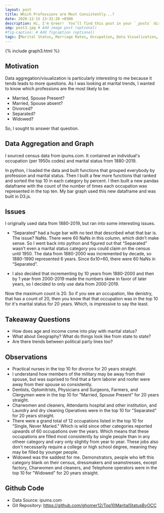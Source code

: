 ```yaml
---
layout: post
title: Which Professions are Most Consistently...?
date: 2020-12-15 13:32:20 +0300
description: Hi, I'm Greer!  You’ll find this post in your `_posts` directory. Go ahead and edit it and re-build the site to see your changes. # Add post description (optional)
img: post3.jpg # Add image post (optional)
#fig-caption: # Add figcaption (optional)
tags: [Marital Status, Marriage Rates, Occupation, Data Visualization, D3.js]
---
```

{% include graph3.html %}


## Motivation
Data aggregation/visualization is particularly interesting to me because it tends leads to more questions.  As I was looking at marital trends, I wanted to know which professions are the most likely to be:

* Married, Spouse Present? 
* Married, Spouse absent? 
* Divorced?  
* Separated?
* Widowed?

So, I sought to answer that question.

## Data Aggregation and Graph
I sourced census data from ipums.com.  It contained an individual's occupation (per 1950s codes) and marital status from 1880-2019.  

In python, I loaded the data and built functions that grouped everybody by profession and marital status.  Then I built a few more functions that ranked and sorted the top 10 in each category by percent.  I then built a new pandas dataframe with the count of the number of times each occupation was represented in the top ten.  My bar graph used this new dataframe and was built in D3.js.

## Issues
I originally used data from 1880-2019, but ran into some interesting issues.  

* “Separated” had a huge bar with no text that described what that bar is.  The issue?  NaNs.  There were 60 NaNs in this column, which didn’t make sense.  So I went back into python and figured out that “Separated” wasn’t even a marital status category you could claim on the census until 1950.  The data from 1880-2000 was incremented by decade, so 1880-1990 represented 6 years.  Since 6x10=60, there were 60 NaNs in “Separated”.

* I also decided that incrementing by 10 years from 1880-2000 and then by 1 year from 2000-2019 made the numbers skew in favor of later years, so I decided to only use data from 2000-2019.

Now the maximum count is 20.  So if you see an occupation, like denistry, that has a count of 20, then you know that that occupation was in the top 10 for it's marital status for 20 years.  Which, is impressive to say the least.

## Takeaway Questions
* How does age and income come into play with marital status?
* What about Geography?  What do things look like from state to state?
* Are there trends between political party lines too?

## Observations
* Practical nurses in the top 10 for divorce for 20 years straight.
* I understand how members of the military may be away from their spouse, but was suprised to find that a farm laborer and roofer were away from their spouse so consistently.
* Dentists, Optomitrists, Physicians and Surgeons, Farmers, and Clergymen were in the top 10 for "Married, Spouse Present" for 20 years straight.
* Charwomen and cleaners, Attendants hospital and other institution, and Laundry and dry cleaning Operatives were in the top 10 for "Separated" for 20 years straight.
* There were a grand total of 12 occupations listed in the top 10 for "Single, Never Maried."  Which is  wild since other categories reported upwards of 60 occupations over the years.  Which means that these occupations are filled most consistently by single people than in any otheer category and vary only slightly from year to year.  These jobs also don't necessarily require a college or high school degree, meaning they may be filled by younger people. 
* Widowed was the saddest for me. Demonstrators, people who left this category blank on their census, dressmakers and seamstresses, except factory, Charwomen and cleaners, and Telephone operators were in the top 10 for "Widowed" for 20 years straight. 

## Github Code
* Data Source: ipums.com
* Git Repository: https://github.com/ghomer12/Top10MaritalStatusByOCC



